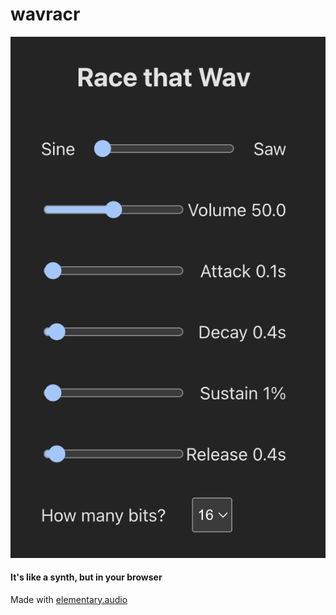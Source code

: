# wavracr
![wavracr](./src/assets/screenshot_012925.png "wavracr")

#### It's like a synth, but in your browser

Made with [elementary.audio](https://elementary.audio)